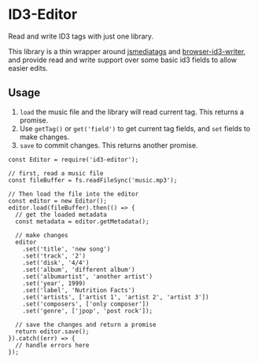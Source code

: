 # ID3-Editor

Read and write ID3 tags with just one library.

This library is a thin wrapper around [jsmediatags](https://github.com/aadsm/jsmediatags) and [browser-id3-writer](https://github.com/egoroof/browser-id3-writer), and provide read and write support over some basic id3 fields to allow easier edits.

## Usage

1. `load` the music file and the library will read current tag. This returns a promise.
2. Use `getTag()` or `get('field')` to get current tag fields, and `set` fields to make changes.
3. `save` to commit changes. This returns another promise.

```
const Editor = require('id3-editor');

// first, read a music file
const fileBuffer = fs.readFileSync('music.mp3');

// Then load the file into the editor
const editor = new Editor();
editor.load(fileBuffer).then(() => {
  // get the loaded metadata
  const metadata = editor.getMetadata();

  // make changes
  editor
    .set('title', 'new song')
    .set('track', '2')
    .set('disk', '4/4')
    .set('album', 'different album')
    .set('albumartist', 'another artist')
    .set('year', 1999)
    .set('label', 'Nutrition Facts')
    .set('artists', ['artist 1', 'artist 2', 'artist 3'])
    .set('composers', ['only composer'])
    .set('genre', ['jpop', 'post rock']);

  // save the changes and return a promise
  return editor.save();
}).catch((err) => {
  // handle errors here
});
```